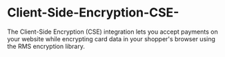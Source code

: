 # Client-Side-Encryption-CSE-
The Client-Side Encryption (CSE) integration lets you accept payments on your website while encrypting card data in your shopper's browser using the RMS encryption library.
